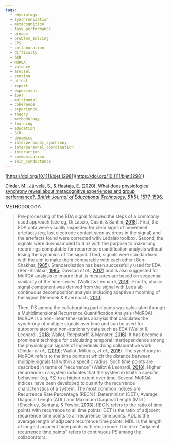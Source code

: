 ```yaml
---
tags:
  - physiology
  - synchronization
  - metacognition
  - task_performance
  - groups
  - problem_solving
  - CPS
  - collaboration
  - difficulty
  - GSR
  - MdRQA
  - valence
  - arousal
  - emotion
  - affect
  - report
  - experiment
  - iSAT
  - multimodal
  - coherence
  - experience
  - theory
  - methodology
  - learning
  - education
  - SCR
  - dynamics
  - interpersonal_synchrony
  - interpersonal_coordination
  - interaction
  - communication
  - skin_conductance
---
```

[https://doi.org/10.1111/bjet.12981](https://doi.org/10.1111/bjet.12981)

[Dindar, M., Järvelä, S., & Haataja, E. (2020). What does physiological synchrony reveal about metacognitive experiences and group performance?. _British Journal of Educational Technology_, _51_(5), 1577-1596.](https://bera-journals.onlinelibrary.wiley.com/doi/pdf/10.1111/bjet.12981?casa_token=ZQLZfw8B4g0AAAAA%3A6vkD0kZw31b-0oH4j2ux7FbmWLCI6vBc-O-Y3TJNJl1AvCaysGptUBSJPoYoeDwzfncrrowwOgST6UY)

METHODOLOGY:

> Pre-processing of the EDA signal followed the steps of a commonly used approach (see eg, Di Lascio, Gashi, & Santini, [2018](https://bera-journals.onlinelibrary.wiley.com/doi/full/10.1111/bjet.12981?saml_referrer#bjet12981-bib-0023)). First, the EDA data were visually inspected for clear signs of movement artefacts (eg, lost electrode contact seen as drops in the signal) and the artefacts found were corrected with Ledalab toolbox. Second, the signals were downsampled to 4 hz with the purpose to make long recordings computable for recurrence quantification analysis without losing the dynamics of the signal. Third, signals were standardised with the aim to make them comparable with each other (Ben-Shakhar, [1985](https://bera-journals.onlinelibrary.wiley.com/doi/full/10.1111/bjet.12981?saml_referrer#bjet12981-bib-0009)). Standardisation has been successfully used for EDA (Ben-Shakhar, [1985](https://bera-journals.onlinelibrary.wiley.com/doi/full/10.1111/bjet.12981?saml_referrer#bjet12981-bib-0009); Dawson _et al_., [2017](https://bera-journals.onlinelibrary.wiley.com/doi/full/10.1111/bjet.12981?saml_referrer#bjet12981-bib-0021)) and is also suggested for MdRQA analysis to ensure that its measures are based on sequential similarity of the time-series’ (Wallot & Leonardi, [2018](https://bera-journals.onlinelibrary.wiley.com/doi/full/10.1111/bjet.12981?saml_referrer#bjet12981-bib-0088)). Fourth, phasic signal component was derived from the signal with Ledalab continuous decomposition analysis including adaptive smoothing of the signal (Benedek & Kaernbach, [2010](https://bera-journals.onlinelibrary.wiley.com/doi/full/10.1111/bjet.12981?saml_referrer#bjet12981-bib-0008)).
> 
> Then, PS among the collaborating participants was calculated through a Multidimensional Recurrence Quantification Analysis (MdRQA). MdRQA is a non-linear time-series analysis that calculates the synchrony of multiple signals over time and can be used for autocorrelated and non-stationary data such as EDA (Wallot & Leonardi, [2018](https://bera-journals.onlinelibrary.wiley.com/doi/full/10.1111/bjet.12981?saml_referrer#bjet12981-bib-0088); Wallot, Roepstorff, & Mønster, [2016](https://bera-journals.onlinelibrary.wiley.com/doi/full/10.1111/bjet.12981?saml_referrer#bjet12981-bib-0090)). It has become a prominent technique for calculating temporal interdependence among the physiological signals of individuals doing collaborative work (Dindar _et al_., ([2019](https://bera-journals.onlinelibrary.wiley.com/doi/full/10.1111/bjet.12981?saml_referrer#bjet12981-bib-0025)); Wallot, Mitkidis, _et al_., [2016](https://bera-journals.onlinelibrary.wiley.com/doi/full/10.1111/bjet.12981?saml_referrer#bjet12981-bib-0089)). The synchrony in MdRQA refers to the time points at which the distance between multiple signals fall within a specific radius. Such time points are described in terms of “recurrence” (Wallot & Leonardi, [2018](https://bera-journals.onlinelibrary.wiley.com/doi/full/10.1111/bjet.12981?saml_referrer#bjet12981-bib-0088)). Higher recurrence in a system indicates that the system exhibits a specific behaviour (eg, PS) to a higher extent over time. Several MdRQA indices have been developed to quantify the recurrence characteristics of a system. The most common indices are Recurrence Rate Percentage (REC%), Determinism (DET), Average Diagonal Length (ADL) and Maximum Diagonal Length (MDL) (Shockley, Santana, & Fowler, [2003](https://bera-journals.onlinelibrary.wiley.com/doi/full/10.1111/bjet.12981?saml_referrer#bjet12981-bib-0079)). REC% refers to the ratio of time points with recurrence to all time points. DET is the ratio of adjacent recurrence time points to all recurrence time points. ADL is the average length of adjacent recurrence time points. MDL is the length of longest adjacent time points with recurrence. The term “adjacent recurrence time points” refers to continuous PS among the collaborators.